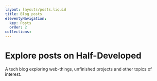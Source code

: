 ```yaml
---
layout: layouts/posts.liquid
title: Blog posts
eleventyNavigation:
  key: Posts
  order: 2
collections:
---
```


# Explore posts on Half-Developed

A tech blog exploring web-things, unfinished projects and other topics of interest.